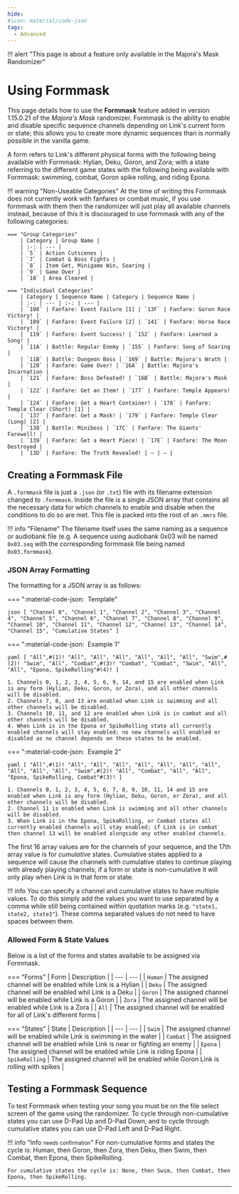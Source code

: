 ```yaml
---
hide:
#icon: material/code-json
tags:
  - Advanced
---
```


!!! alert "This page is about a feature only available in the Majora's Mask Randomizer"

# Using Formmask
This page details how to use the **Formmask** feature added in version 1.15.0.21 of the *Majora's Mask* randomizer. Formmask is the ability to enable and disable specific sequence channels depending on Link's current form or state; this allows you to create more dynamic sequences than is normally possible in the vanilla game.

A form refers to Link's different physical forms with the following being available with Formmask: Hylian, Deku, Goron, and Zora; with a state referring to the different game states with the following being available with Formmask: swimming, combat, Goron spike rolling, and riding Epona.

!!! warning "Non-Useable Categories"
    At the time of writing this Formmask does not currently work with fanfares or combat music, if you use formmask with them then the randomizer will just play all available channels instead, because of this it is discouraged to use formmask with any of the following categories:

    === "Group Categories"
        | Category | Group Name |
        | :-: | --- |
        | `5` | Action Cutscenes |
        | `7` | Combat & Boss Fights |
        | `8` | Item Get, Minigame Win, Soaring |
        | `9` | Game Over |
        | `10` | Area Cleared |

    === "Individual Categories"
        | Category | Sequence Name | Category | Sequence Name |
        | :-: | --- | :-: | --- |
        | `108` | Fanfare: Event Failure [1] | `13F` | Fanfare: Goron Race Victory! |
        | `109` | Fanfare: Event Failure [2] | `141` | Fanfare: Horse Race Victory! |
        | `119` | Fanfare: Event Success! | `152` | Fanfare: Learned a Song! |
        | `11A` | Battle: Regular Enemy | `155` | Fanfare: Song of Soaring |
        | `11B` | Battle: Dungeon Boss | `169` | Battle: Majora's Wrath |
        | `120` | Fanfare: Game Over! | `16A` | Battle: Majora's Incarnation |
        | `121` | Fanfare: Boss Defeated! | `16B` | Battle: Majora's Mask |
        | `122` | Fanfare: Get an Item! | `177` | Fanfare: Temple Appears! |
        | `124` | Fanfare: Get a Heart Container! | `178` | Fanfare: Temple Clear (Short) [1] |
        | `137` | Fanfare: Get a Mask! | `179` | Fanfare: Temple Clear (Long) [2] |
        | `138` | Battle: Miniboss | `17C` | Fanfare: The Giants' Farewell! |
        | `139` | Fanfare: Get a Heart Piece! | `17E` | Fanfare: The Moon Destroyed |
        | `13D` | Fanfare: The Truth Revealed! | — | — |

## Creating a Formmask File
A `.formmask` file is just a `.json` (or `.txt`) file with its filename extension changed to `.formmask`. Inside the file is a single JSON array that contains all the necessary data for which channels to enable and disable when the conditions to do so are met. This file is packed into the root of an `.mmrs` file.

!!! info "Filename"
    The filename itself uses the same naming as a sequence or audiobank file (e.g. A sequence using audiobank 0x03 will be named `0x03.seq` with the corresponding formmask file being named `0x03.formmask`).

### JSON Array Formatting
The formatting for a JSON array is as follows:

=== ":material-code-json: &nbsp;Template"
    <div class="annotate" markdown>
    ``` json
    [
        "Channel 0",
        "Channel 1",
        "Channel 2",
        "Channel 3",
        "Channel 4",
        "Channel 5",
        "Channel 6",
        "Channel 7",
        "Channel 8",
        "Channel 9",
        "Channel 10",
        "Channel 11",
        "Channel 12",
        "Channel 13",
        "Channel 14",
        "Channel 15",
        "Cumulative States"
    ]
    ```
    </div>

=== ":material-code-json: &nbsp;Example 1"
    <div class="annotate" markdown>
    ``` yaml
    [
        "All",#(1)!
        "All",
        "All",
        "All",
        "All",
        "All",
        "All",
        "Swim",#(2)!
        "Swim",
        "All",
        "Combat",#(3)!
        "Combat",
        "Combat",
        "Swim",
        "All",
        "All",
        "Epona, SpikeRolling"#(4)!
    ]
    ```
    </div>

    1. Channels 0, 1, 2, 3, 4, 5, 6, 9, 14, and 15 are enabled when Link is any form (Hylian, Deku, Goron, or Zora), and all other channels will be disabled.
    2. Channels 7, 8, and 13 are enabled when Link is swimming and all other channels will be disabled.
    3. Channels 10, 11, and 12 are enabled when Link is in combat and all other channels will be disabled.
    4. When Link is in the Epona or SpikeRolling state all currently enabled channels will stay enabled; no new channels will enabled or disabled as no channel depends on these states to be enabled.

=== ":material-code-json: &nbsp;Example 2"
    <div class="annotate" markdown>
    ``` yaml
    [
        "All",#(1)!
        "All",
        "All",
        "All",
        "All",
        "All",
        "All",
        "All",
        "All",
        "All",
        "All",
        "Swim",#(2)!
        "All",
        "Combat",
        "All",
        "All",
        "Epona, SpikeRolling, Combat"#(3)!
    ]
    ```
    </div>

    1. Channels 0, 1, 2, 3, 4, 5, 6, 7, 8, 9, 10, 11, 14 and 15 are enabled when Link is any form (Hylian, Deku, Goron, or Zora), and all other channels will be disabled.
    2. Channel 11 is enabled when Link is swimming and all other channels will be disabled.
    3. When Link is in the Epona, SpikeRolling, or Combat states all currently enabled channels will stay enabled; if Link is in combat then channel 13 will be enabled alongside any other enabled channels.

The first 16 array values are for the channels of your sequence, and the 17th array value is for *cumulative* states. Cumulative states applied to a sequence will cause the channels with cumulative states to continue playing with already playing channels; if a form or state is non-cumulative it will only play when Link is in that form or state.

!!! info
    You can specify a channel and cumulative states to have multiple values. To do this simply add the values you want to use separated by a comma while still being contained within quotation marks (e.g. `"state1, state2, state3"`). These comma separated values do not need to have spaces between them.

### Allowed Form & State Values
Below is a list of the forms and states available to be assigned via Formmask.

=== "Forms"
    | Form | Description |
    | --- | --- |
    | `Human` | The assigned channel will be enabled while Link is a Hylian |
    | `Deku` | The assigned channel will be enabled whil Link is a Deku |
    | `Goron` | The assigned channel will be enabled while Link is a Goron |
    | `Zora` | The assigned channel will be enabled while Link is a Zora |
    | `All` | The assigned channel will be enabled for all of Link's different forms |

=== "States"
    | State | Description |
    | --- | --- |
    | `Swim` | The assigned channel will be enabled while Link is swimming in the water |
    | `Combat` | The assigned channel will be enabled while Link is near or fighting an enemy |
    | `Epona` | The assigned channel will be enabled while Link is riding Epona |
    | `SpikeRolling` | The assigned channel will be enabled while Goron Link is rolling with spikes |

## Testing a Formmask Sequence
To test Formmask when testing your song you must be on the file select screen of the game using the randomizer. To cycle through non-cumulative states you can use D-Pad Up and D-Pad Down, and to cycle through cumulative states you can use D-Pad Left and D-Pad Right.

!!! info "Info <small>needs confirmation</small>"
    For non-cumulative forms and states the cycle is: Human, then Goron, then Zora, then Deku, then Swim, then Combat, then Epona, then SpikeRolling.

    For cumulative states the cycle is: None, then Swim, then Combat, then Epona, then SpikeRolling.

-----